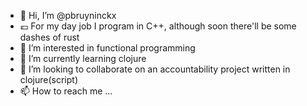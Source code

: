 - 👋 Hi, I’m @pbruyninckx
- 💷 For my day job I program in C++, although soon there'll be some dashes of rust
- 👀 I’m interested in functional programming
- 🌱 I’m currently learning clojure
- 💞️ I’m looking to collaborate on an accountability project written in clojure(script)
- 📫 How to reach me ...

<!---
pbruyninckx/pbruyninckx is a ✨ special ✨ repository because its `README.md` (this file) appears on your GitHub profile.
You can click the Preview link to take a look at your changes.
--->
